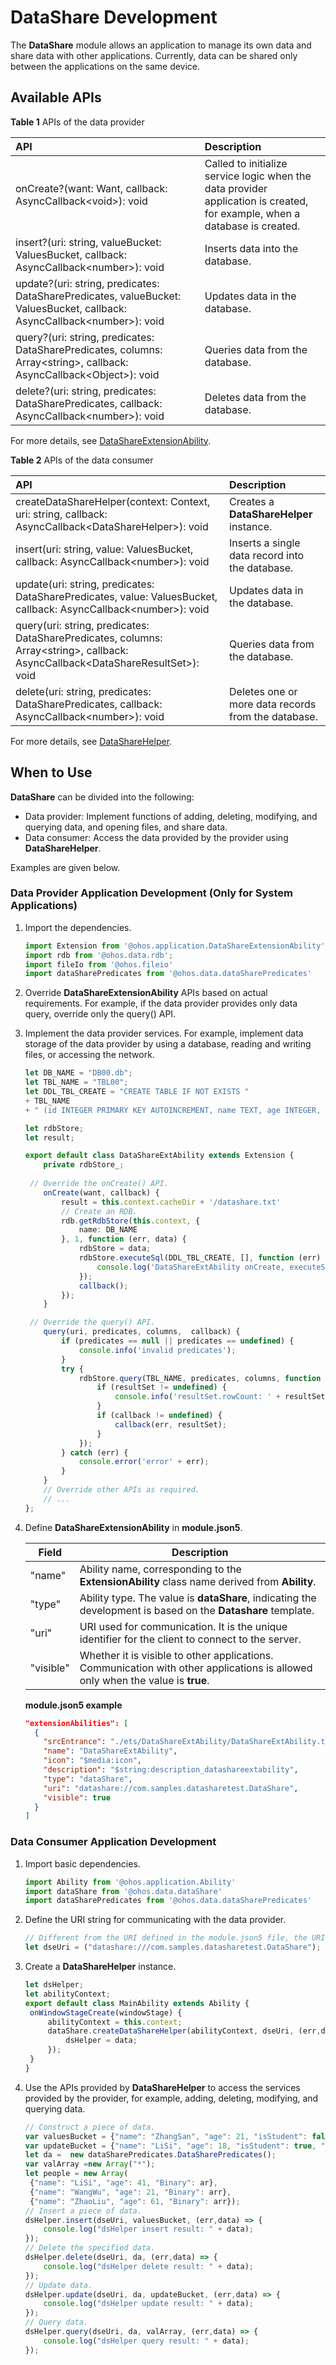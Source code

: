 # DataShare Development
The **DataShare** module allows an application to manage its own data and share data with other applications. Currently, data can be shared only between the applications on the same device.

## Available APIs

**Table 1** APIs of the data provider

|API|Description|
|:------|:------|
|onCreate?(want: Want, callback: AsyncCallback&lt;void&gt;): void|Called to initialize service logic when the data provider application is created, for example, when a database is created.|
|insert?(uri: string, valueBucket: ValuesBucket, callback: AsyncCallback&lt;number&gt;): void|Inserts data into the database.|
|update?(uri: string, predicates: DataSharePredicates, valueBucket: ValuesBucket, callback: AsyncCallback&lt;number&gt;): void|Updates data in the database.|
|query?(uri: string, predicates: DataSharePredicates, columns: Array&lt;string&gt;, callback: AsyncCallback&lt;Object&gt;): void|Queries data from the database.|
|delete?(uri: string, predicates: DataSharePredicates, callback: AsyncCallback&lt;number&gt;): void|Deletes data from the database.|

For more details, see [DataShareExtensionAbility](../reference/apis/js-apis-application-DataShareExtensionAbility.md).

**Table 2** APIs of the data consumer

| API                                                      | Description                              |
| :----------------------------------------------------------- | :--------------------------------- |
| createDataShareHelper(context: Context, uri: string, callback: AsyncCallback&lt;DataShareHelper&gt;): void | Creates a **DataShareHelper** instance.             |
| insert(uri: string, value: ValuesBucket, callback: AsyncCallback&lt;number&gt;): void | Inserts a single data record into the database.        |
| update(uri: string, predicates: DataSharePredicates, value: ValuesBucket, callback: AsyncCallback&lt;number&gt;): void | Updates data in the database.          |
| query(uri: string, predicates: DataSharePredicates, columns: Array&lt;string&gt;, callback: AsyncCallback&lt;DataShareResultSet&gt;): void | Queries data from the database.              |
| delete(uri: string, predicates: DataSharePredicates, callback: AsyncCallback&lt;number&gt;): void | Deletes one or more data records from the database.|

For more details, see [DataShareHelper](../reference/apis/js-apis-data-dataShare.md).

## When to Use

**DataShare** can be divided into the following: 

- Data provider: Implement functions of adding, deleting, modifying, and querying data, and opening files, and share data.
- Data consumer: Access the data provided by the provider using **DataShareHelper**.

Examples are given below.

### Data Provider Application Development (Only for System Applications)

1. Import the dependencies.

   ```ts
   import Extension from '@ohos.application.DataShareExtensionAbility'
   import rdb from '@ohos.data.rdb';
   import fileIo from '@ohos.fileio'
   import dataSharePredicates from '@ohos.data.dataSharePredicates'
   ```

2. Override **DataShareExtensionAbility** APIs based on actual requirements. For example, if the data provider provides only data query, override only the query() API.

3. Implement the data provider services. For example, implement data storage of the data provider by using a database, reading and writing files, or accessing the network.

   ```ts
   let DB_NAME = "DB00.db";
   let TBL_NAME = "TBL00";
   let DDL_TBL_CREATE = "CREATE TABLE IF NOT EXISTS "
   + TBL_NAME
   + " (id INTEGER PRIMARY KEY AUTOINCREMENT, name TEXT, age INTEGER, isStudent BOOLEAN, Binary BINARY)";
   
   let rdbStore;
   let result;
   
   export default class DataShareExtAbility extends Extension {
       private rdbStore_;
       
   	// Override the onCreate() API.
       onCreate(want, callback) {
           result = this.context.cacheDir + '/datashare.txt'
           // Create an RDB.
           rdb.getRdbStore(this.context, {
               name: DB_NAME
           }, 1, function (err, data) {
               rdbStore = data;
               rdbStore.executeSql(DDL_TBL_CREATE, [], function (err) {
                   console.log('DataShareExtAbility onCreate, executeSql done err:' + JSON.stringify(err));
               });
               callback();
           });
       }
   
   	// Override the query() API.
       query(uri, predicates, columns,  callback) {
           if (predicates == null || predicates == undefined) {
               console.info('invalid predicates');
           }
           try {
               rdbStore.query(TBL_NAME, predicates, columns, function (err, resultSet) {
                   if (resultSet != undefined) {
                       console.info('resultSet.rowCount: ' + resultSet.rowCount);
                   }
                   if (callback != undefined) {
                       callback(err, resultSet);
                   }
               });
           } catch (err) {
               console.error('error' + err);
           }
       }
       // Override other APIs as required.
       // ...
   };
   ```

4. Define **DataShareExtensionAbility** in **module.json5**.

   | Field| Description                                                    |
   | ------------ | ------------------------------------------------------------ |
   | "name"       | Ability name, corresponding to the **ExtensionAbility** class name derived from **Ability**.        |
   | "type"       | Ability type. The value is **dataShare**, indicating the development is based on the **Datashare** template.|
   | "uri"        | URI used for communication. It is the unique identifier for the client to connect to the server.               |
   | "visible"    | Whether it is visible to other applications. Communication with other applications is allowed only when the value is **true**.|

   **module.json5 example**

   ```json
   "extensionAbilities": [
     {
       "srcEntrance": "./ets/DataShareExtAbility/DataShareExtAbility.ts",
       "name": "DataShareExtAbility",
       "icon": "$media:icon",
       "description": "$string:description_datashareextability",
       "type": "dataShare",
       "uri": "datashare://com.samples.datasharetest.DataShare",
       "visible": true
     }
   ]
   ```

### Data Consumer Application Development

1. Import basic dependencies.

   ```ts
   import Ability from '@ohos.application.Ability'
   import dataShare from '@ohos.data.dataShare'
   import dataSharePredicates from '@ohos.data.dataSharePredicates'
   ```
   
2. Define the URI string for communicating with the data provider.

   ```ts
   // Different from the URI defined in the module.json5 file, the URI passed in the parameter has an extra slash (/), because there is a DeviceID parameter between the second and the third slash (/).
   let dseUri = ("datashare:///com.samples.datasharetest.DataShare");
   ```
   
2. Create a **DataShareHelper** instance.

   ```ts
   let dsHelper;
   let abilityContext;
   export default class MainAbility extends Ability {
   	onWindowStageCreate(windowStage) {
   		abilityContext = this.context;
   		dataShare.createDataShareHelper(abilityContext, dseUri, (err,data)=>{
   			dsHelper = data;
   		});
   	}
   }
   ```
   
3. Use the APIs provided by **DataShareHelper** to access the services provided by the provider, for example, adding, deleting, modifying, and querying data.

   ```ts
   // Construct a piece of data.
   var valuesBucket = {"name": "ZhangSan", "age": 21, "isStudent": false, "Binary": new Uint8Array([1,2,3])};
   var updateBucket = {"name": "LiSi", "age": 18, "isStudent": true, "Binary": new Uint8Array([1,2,3])};
   let da =  new dataSharePredicates.DataSharePredicates();
   var valArray =new Array("*");
   let people = new Array(
   	{"name": "LiSi", "age": 41, "Binary": ar},
   	{"name": "WangWu", "age": 21, "Binary": arr},
   	{"name": "ZhaoLiu", "age": 61, "Binary": arr});
   // Insert a piece of data.
   dsHelper.insert(dseUri, valuesBucket, (err,data) => {
       console.log("dsHelper insert result: " + data);
   });
   // Delete the specified data.
   dsHelper.delete(dseUri, da, (err,data) => {
       console.log("dsHelper delete result: " + data);
   });
   // Update data.
   dsHelper.update(dseUri, da, updateBucket, (err,data) => {
       console.log("dsHelper update result: " + data);
   });
   // Query data.
   dsHelper.query(dseUri, da, valArray, (err,data) => {
       console.log("dsHelper query result: " + data);
   });
   ```
   
